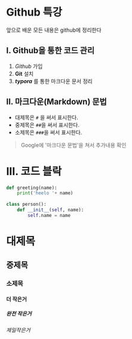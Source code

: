# Github 특강

앞으로 배운 모든 내용은 github에 정리한다

## I. Github을 통한 코드 관리

1. *Github* 가입
2. **Git** 설치
3. ***typora*** 를 통한 마크다운 문서 정리



## II. 마크다운(Markdown) 문법

- 대제목은 `#` 을 써서 표시한다.
- 중제목은 `##`을 써서 표시한다.
- 소제목은 `###`을 써서 표시한다.

> Google에 '마크다운 문법'을 쳐서 추가내용 확인



# III. 코드 블락

```python
def greeting(name):
    print('heelo '+ name)
    
class person():
    def __init__(self, name):
        self.name = name
```

# 대제목

## 중제목

### 소제목

#### 더 작은거

##### 완전 작은거

###### 제일작은거

